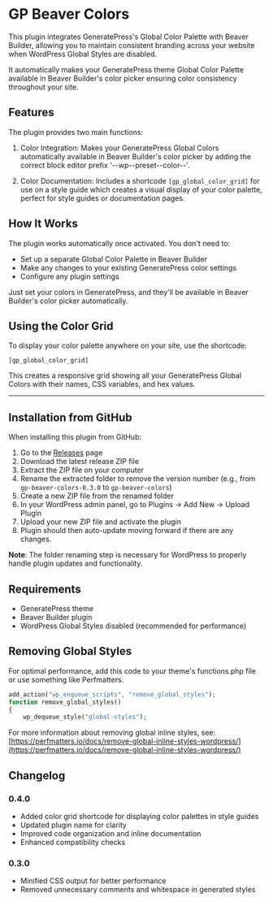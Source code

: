 # GP Beaver Colors

This plugin integrates GeneratePress's Global Color Palette with Beaver Builder, allowing you to maintain consistent branding across your website when WordPress Global Styles are disabled.

It automatically makes your GeneratePress theme Global Color Palette available in Beaver Builder's color picker ensuring color consistency throughout your site.

## Features

The plugin provides two main functions:

1. Color Integration: Makes your GeneratePress Global Colors automatically available in Beaver Builder's color picker by adding the correct block editor prefix '--wp--preset--color--'.

2. Color Documentation: Includes a shortcode `[gp_global_color_grid]` for use on a style guide which creates a visual display of your color palette, perfect for style guides or documentation pages.

## How It Works

The plugin works automatically once activated. You don't need to:

- Set up a separate Global Color Palette in Beaver Builder
- Make any changes to your existing GeneratePress color settings
- Configure any plugin settings

Just set your colors in GeneratePress, and they'll be available in Beaver Builder's color picker automatically.

## Using the Color Grid

To display your color palette anywhere on your site, use the shortcode:

```shortcode
[gp_global_color_grid]
```

This creates a responsive grid showing all your GeneratePress Global Colors with their names, CSS variables, and hex values.

---

## Installation from GitHub

When installing this plugin from GitHub:

1. Go to the [Releases](https://github.com/weavedigitalstudio/gp-beaver-colors/releases) page
2. Download the latest release ZIP file
3. Extract the ZIP file on your computer
4. Rename the extracted folder to remove the version number
   (e.g., from `gp-beaver-colors-0.3.0` to `gp-beaver-colors`)
5. Create a new ZIP file from the renamed folder
6. In your WordPress admin panel, go to Plugins → Add New → Upload Plugin
7. Upload your new ZIP file and activate the plugin
8. Plugin should then auto-update moving forward if there are any changes.

**Note**: The folder renaming step is necessary for WordPress to properly handle plugin updates and functionality.

## Requirements

- GeneratePress theme
- Beaver Builder plugin
- WordPress Global Styles disabled (recommended for performance)

## Removing Global Styles

For optimal performance, add this code to your theme's functions.php file or use something like Perfmatters.

```php
add_action("wp_enqueue_scripts", "remove_global_styles");
function remove_global_styles()
{
	wp_dequeue_style("global-styles");
```

For more information about removing global inline styles, see:
[https://perfmatters.io/docs/remove-global-inline-styles-wordpress/](https://perfmatters.io/docs/remove-global-inline-styles-wordpress/)

## Changelog

### 0.4.0

- Added color grid shortcode for displaying color palettes in style guides
- Updated plugin name for clarity
- Improved code organization and inline documentation
- Enhanced compatibility checks

### 0.3.0

- Minified CSS output for better performance
- Removed unnecessary comments and whitespace in generated styles
